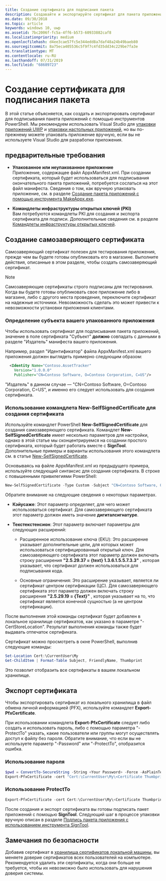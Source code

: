 ```yaml
---
title: Создание сертификата для подписания пакета
description: Создавайте и экспортируйте сертификат для пакета приложения, подписывая его с использованием инструментов PowerShell.
ms.date: 09/30/2018
ms.topic: article
keywords: windows 10, uwp
ms.assetid: 7bc2006f-fc5a-4ff6-b573-60933882caf8
ms.localizationpriority: medium
ms.openlocfilehash: d4ee3cae57fc5e344edd8a7daf48a24b49baeb80
ms.sourcegitcommit: 8a75eca405536c5f9f7c4fd35dd34c229be7fa3e
ms.translationtype: MT
ms.contentlocale: ru-RU
ms.lasthandoff: 07/31/2019
ms.locfileid: "68689723"
---
```

# <a name="create-a-certificate-for-package-signing"></a>Создание сертификата для подписания пакета

В этой статье объясняется, как создать и экспортировать сертификат для подписывания пакета приложений с помощью инструментов PowerShell. Мы рекомендуем использовать Visual Studio для [упаковки приложений UWP](packaging-uwp-apps.md) и [упаковки настольных приложений](../desktop/desktop-to-uwp-packaging-dot-net.md), но вы по-прежнему можете упаковать приложение вручную, если вы не используете Visual Studio для разработки приложения.

## <a name="prerequisites"></a>предварительные требования

- **Упакованное или неупакованное приложение**  
Приложение, содержащее файл AppxManifest.xml. При создании сертификата, который будет использоваться для подписывания окончательного пакета приложений, потребуется сослаться на этот файл манифеста. Сведения о том, как вручную упаковать приложение, см. в разделе [Создание пакета приложений с помощью инструмента MakeAppx.exe](create-app-package-with-makeappx-tool.md).

- **Командлеты инфраструктуры открытых ключей (PKI)**  
Вам потребуются командлеты PKI для создания и экспорта сертификата для подписи. Дополнительные сведения см. в разделе [Командлеты инфраструктуры открытых ключей](https://docs.microsoft.com/powershell/module/pkiclient/).

## <a name="create-a-self-signed-certificate"></a>Создание самозаверяющего сертификата

Самозаверяющий сертификат полезен для тестирования приложения, прежде чем вы будете готовы опубликовать его в магазине. Выполните действия, описанные в этом разделе, чтобы создать самозаверяющий сертификат.

> [!NOTE]
> Самозаверяющие сертификаты строго подписаны для тестирования. Когда вы будете готовы опубликовать свое приложение либо в магазине, либо с другого места проведения, переключите сертификат на надежные источники. Невозможность сделать это может привести к невозможности установки приложения клиентами.

### <a name="determine-the-subject-of-your-packaged-app"></a>Определение субъекта вашего упакованного приложения  

Чтобы использовать сертификат для подписывания пакета приложений, значение в поле сертификата "Субъект" **должно** совпадать с данными в разделе "Издатель" манифеста вашего приложения.

Например, раздел "Идентификатор" файла AppxManifest.xml вашего приложения должен выглядеть примерно следующим образом:

```xml
  <Identity Name="Contoso.AssetTracker" 
    Version="1.0.0.0" 
    Publisher="CN=Contoso Software, O=Contoso Corporation, C=US"/>
```

"Издатель" в данном случае — "CN=Contoso Software, O=Contoso Corporation, C=US", и именно его следует использовать для создания сертификата.

### <a name="use-new-selfsignedcertificate-to-create-a-certificate"></a>Использование командлета **New-SelfSignedCertificate** для создания сертификата

Используйте командлет PowerShell **New-SelfSignedCertificate** для создания самозаверяющего сертификата. Командлет **New-SelfSignedCertificate** имеет несколько параметров для настройки, однако в этой статье мы сконцентрируемся на создании простого сертификата, который будет работать вместе с **SignTool**. Дополнительные примеры и варианты использования этого командлета см. в статье [New-SelfSignedCertificate](https://docs.microsoft.com/powershell/module/pkiclient/New-SelfSignedCertificate).

Основываясь на файле AppxManifest.xml из предыдущего примера, используйте следующий синтаксис для создания сертификата. В строке с повышенными привилегиями PowerShell:

```powershell
New-SelfSignedCertificate -Type Custom -Subject "CN=Contoso Software, O=Contoso Corporation, C=US" -KeyUsage DigitalSignature -FriendlyName "Your friendly name goes here" -CertStoreLocation "Cert:\CurrentUser\My" -TextExtension @("2.5.29.37={text}1.3.6.1.5.5.7.3.3", "2.5.29.19={text}")
```

Обратите внимание на следующие сведения о некоторых параметрах.

- **Кэйусаже**: Этот параметр определяет, для чего может использоваться сертификат. Для самозаверяющего сертификата этот параметр должен иметь значение **дигиталсигнатуре**.

- **Текстекстенсион**: Этот параметр включает параметры для следующих расширений:

  - Расширенное использование ключа (EKU): Это расширение указывает дополнительные цели, для которых может использоваться сертифицированный открытый ключ. Для самозаверяющего сертификата этот параметр должен включать строку расширения **"2.5.29.37 = {text} 1.3.6.1.5.5.7.3.3"** , которая указывает, что сертификат должен использоваться для подписывания кода.

  - Основные ограничения: Это расширение указывает, является ли сертификат центром сертификации (ЦС). Для самозаверяющего сертификата этот параметр должен включать строку расширения **"2.5.29.19 = {Text}"** , которая указывает на то, что сертификат является конечной сущностью (а не центром сертификации).

После выполнения этой команды сертификат будет добавлен в локальное хранилище сертификатов, как указано в параметре "-CertStoreLocation". Результат выполнения команды также будет выдавать отпечаток сертификата.  

Сертификат можно просмотреть в окне PowerShell, выполнив следующие команды:

```powershell
Set-Location Cert:\CurrentUser\My
Get-ChildItem | Format-Table Subject, FriendlyName, Thumbprint
```

Это позволит отобразить все сертификаты в вашем локальном хранилище.

## <a name="export-a-certificate"></a>Экспорт сертификата 

Чтобы экспортировать сертификат из локального хранилища в файл обмена личной информацией (PFX), используйте командлет **Export-PfxCertificate**.

При использовании командлета **Export-PfxCertificate** следует либо создать и использовать пароль, либо с помощью параметра "-ProtectTo" указать, какие пользователи или группы могут осуществлять доступ к файлу без пароля. Обратите внимание, что если вы не используете параметр "-Password" или "-ProtectTo", отобразится ошибка.

### <a name="password-usage"></a>Использование пароля

```powershell
$pwd = ConvertTo-SecureString -String <Your Password> -Force -AsPlainText 
Export-PfxCertificate -cert "Cert:\CurrentUser\My\<Certificate Thumbprint>" -FilePath <FilePath>.pfx -Password $pwd
```

### <a name="protectto-usage"></a>Использование ProtectTo

```powershell
Export-PfxCertificate -cert Cert:\CurrentUser\My\<Certificate Thumbprint> -FilePath <FilePath>.pfx -ProtectTo <Username or group name>
```

После создания и экспорт сертификата вы готовы подписать пакет приложений с помощью **SignTool**. Следующий шаг в процессе упаковки вручную описан в разделе [Подпись пакета приложения с использованием инструмента SignTool](sign-app-package-using-signtool.md).

## <a name="security-considerations"></a>Замечания по безопасности

Добавив сертификат в [хранилища сертификатов локальной машины](https://docs.microsoft.com/windows-hardware/drivers/install/local-machine-and-current-user-certificate-stores), вы меняете доверие сертификатов всех пользователей на компьютере. Рекомендуется удалить эти сертификаты, когда они больше не требуется, чтобы их невозможно было использовать для нарушения доверия системы.
